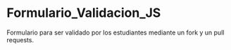 # Formulario_Validacion_JS
Formulario para ser validado por los estudiantes mediante un fork y un pull requests.
